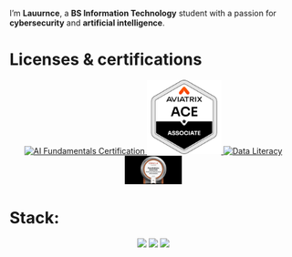 <p align="left">
  I’m <strong>Lauurnce</strong>, a <strong>BS Information Technology</strong> student with a passion for
  <strong>cybersecurity</strong> and <strong>artificial intelligence</strong>.
</p>

  
# Licenses & certifications
<p align="center">
  <a href="https://www.datacamp.com/skill-verification/AIF0022200308048">
    <img src="https://raw.githubusercontent.com/lauurnce/lauurnce/refs/heads/main/AI_Fundamentals_-_badge_with_outline.avif" alt="AI Fundamentals Certification" width="100"/>
  </a>
  <a href="https://www.credly.com/badges/a90eb6d7-3f87-41c9-be3e-376f73ef7021/linked_in_profile">
    <img src="https://raw.githubusercontent.com/lauurnce/lauurnce/refs/heads/main/aviatrix.png" alt="ACE Multicloud Network Associate" width="130"/>
  </a>
   <a href="https://www.datacamp.com/skill-verification/DL0030908107146">
    <img src="https://raw.githubusercontent.com/lauurnce/lauurnce/refs/heads/main/Data_Literacy_-_badge_with_outline.avif" alt="Data Literacy" width="100"/>
  </a>
  <a href="[https://www.datacamp.com/skill-verification/DL0030908107146](https://catalog-education.oracle.com/pls/certview/sharebadge?id=FC015617CF2E6357A6D4A10F3744606B15038602579AABE43333216C5BFADE04)">
    <img src="https://raw.githubusercontent.com/lauurnce/lauurnce/refs/heads/main/OCI25AICFA.jpeg" alt="Oracle Cloud Infrastructure 2025 Certified AI Foundations Associate" width="100"/>
  </a>
</p>

  # Stack:
<p align="center">
  <img src="https://img.shields.io/badge/c-%2300599C.svg?style=flat&logo=c&logoColor=white" />
  <img src="https://img.shields.io/badge/python-3670A0?style=flat&logo=python&logoColor=ffdd54" />
  <img src="https://img.shields.io/badge/java-%23ED8B00.svg?style=flat&logo=java&logoColor=white" />
</p>


<!-- Proudly created with GPRM ( https://gprm.itsvg.in ) -->  
